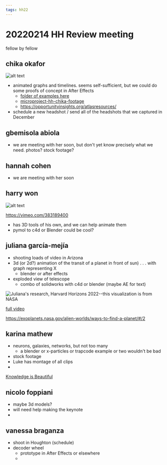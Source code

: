 ```yaml
---
tags: hh22
---
```


# 20220214 HH Review meeting

fellow by fellow

## chika okafor

![alt text](https://files.slack.com/files-pri/T0HTW3H0V-F033P9ZLNN4/screen_shot_2022-02-14_at_10.34.35_am.png?pub_secret=0f0be3af9a)

* animated graphs and timelines. seems self-sufficient, but we could do some proofs of concept in After Effects
    * [folder of examples here](https://drive.google.com/drive/folders/1_T4HltVxDMCHjXAaGh8qpqWyfgf_DOkJ)
    * [microproject-hh-chika-footage](https://hackmd.io/z80panztReGsXqR86liNtQ)
    * https://opportunityinsights.org/atlasresources/
* schedule a new headshot / send all of the headshots that we captured in December

## gbemisola abiola

* we are meeting with her soon, but don't yet know precisely what we need. photos? stock footage?

## hannah cohen

* we are meeting with her soon

## harry won

![alt text](https://files.slack.com/files-pri/T0HTW3H0V-F032WMQ41MK/screen_shot_2022-02-14_at_10.43.19_am.png?pub_secret=240a61a722)

https://vimeo.com/383189400

* has 3D tools of his own, and we can help animate them
* pymol to c4d or Blender could be cool?

## juliana garcía-mejía

* shooting loads of video in Arizona
* 3d (or 2d?) animation of the transit of a planet in front of sun) . . . with graph representing X
    * blender or after effects
* exploded view of telescope
    * combo of solidworks with c4d or blender (maybe AE for text)

![Juliana's research, Harvard Horizons 2022--this visualization is from NASA](https://files.slack.com/files-pri/T0HTW3H0V-F03109STVTQ/screen_shot_2022-02-01_at_4.39.50_pm.png?pub_secret=1e25d3b600)

[full video](https://bokcenter.slack.com/files/U6RLWQX3P/F032ZLK2ELT/transit_method_single_planet.mp4)

https://exoplanets.nasa.gov/alien-worlds/ways-to-find-a-planet/#/2

## karina mathew

* neurons, galaxies, networks, but not too many
    * a blender or x-particles or trapcode example or two wouldn't be bad
* stock footage
* Luke has montage of all clips
* 

[Knowledge is Beautiful](https://smile.amazon.com/Knowledge-Beautiful-Impossible-Invisible-Connections-Visuali[…]&sprefix=information%2520is%2520beautiful%2Caps%2C100&sr=8-2)

## nicolo foppiani

* maybe 3d models?
* will need help making the keynote
* 

## vanessa braganza

* shoot in Houghton (schedule)
* decoder wheel
    * prototype in After Effects or elsewhere
    * 

